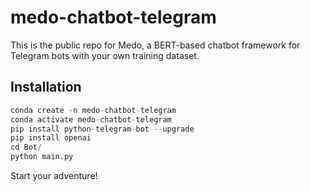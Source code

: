 # medo-chatbot-telegram
This is the public repo for Medo, a BERT-based chatbot framework for Telegram bots with your own training dataset.



## Installation

```python
conda create -n medo-chatbot-telegram
conda activate medo-chatbot-telegram
pip install python-telegram-bot --upgrade
pip install openai
cd Bot/
python main.py
```

Start your adventure!
